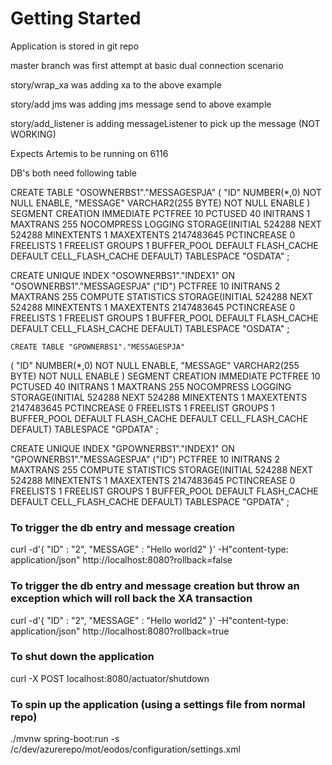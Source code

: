# Getting Started


Application is stored in git repo

master branch was first attempt at basic dual connection scenario

story/wrap_xa was adding xa to the above example

story/add jms was adding jms message send to above example

story/add_listener is adding messageListener to pick up the message (NOT WORKING)

Expects Artemis to be running on 6116

DB's both need following table


  CREATE TABLE "OSOWNERBS1"."MESSAGESPJA" 
   (	"ID" NUMBER(*,0) NOT NULL ENABLE, 
	"MESSAGE" VARCHAR2(255 BYTE) NOT NULL ENABLE
   ) SEGMENT CREATION IMMEDIATE 
  PCTFREE 10 PCTUSED 40 INITRANS 1 MAXTRANS 255 
 NOCOMPRESS LOGGING
  STORAGE(INITIAL 524288 NEXT 524288 MINEXTENTS 1 MAXEXTENTS 2147483645
  PCTINCREASE 0 FREELISTS 1 FREELIST GROUPS 1
  BUFFER_POOL DEFAULT FLASH_CACHE DEFAULT CELL_FLASH_CACHE DEFAULT)
  TABLESPACE "OSDATA" ;

  CREATE UNIQUE INDEX "OSOWNERBS1"."INDEX1" ON "OSOWNERBS1"."MESSAGESPJA" ("ID") 
  PCTFREE 10 INITRANS 2 MAXTRANS 255 COMPUTE STATISTICS 
  STORAGE(INITIAL 524288 NEXT 524288 MINEXTENTS 1 MAXEXTENTS 2147483645
  PCTINCREASE 0 FREELISTS 1 FREELIST GROUPS 1
  BUFFER_POOL DEFAULT FLASH_CACHE DEFAULT CELL_FLASH_CACHE DEFAULT)
  TABLESPACE "OSDATA" ;
  
    CREATE TABLE "GPOWNERBS1"."MESSAGESPJA" 
   (	"ID" NUMBER(*,0) NOT NULL ENABLE, 
	"MESSAGE" VARCHAR2(255 BYTE) NOT NULL ENABLE
   ) SEGMENT CREATION IMMEDIATE 
  PCTFREE 10 PCTUSED 40 INITRANS 1 MAXTRANS 255 
 NOCOMPRESS LOGGING
  STORAGE(INITIAL 524288 NEXT 524288 MINEXTENTS 1 MAXEXTENTS 2147483645
  PCTINCREASE 0 FREELISTS 1 FREELIST GROUPS 1
  BUFFER_POOL DEFAULT FLASH_CACHE DEFAULT CELL_FLASH_CACHE DEFAULT)
  TABLESPACE "GPDATA" ;

  CREATE UNIQUE INDEX "GPOWNERBS1"."INDEX1" ON "GPOWNERBS1"."MESSAGESPJA" ("ID") 
  PCTFREE 10 INITRANS 2 MAXTRANS 255 COMPUTE STATISTICS 
  STORAGE(INITIAL 524288 NEXT 524288 MINEXTENTS 1 MAXEXTENTS 2147483645
  PCTINCREASE 0 FREELISTS 1 FREELIST GROUPS 1
  BUFFER_POOL DEFAULT FLASH_CACHE DEFAULT CELL_FLASH_CACHE DEFAULT)
  TABLESPACE "GPDATA" ;
  

### To trigger the db entry and message creation
curl -d'{ "ID" : "2", "MESSAGE" : "Hello world2" }' -H"content-type: application/json" http://localhost:8080\?rollback\=false

### To  trigger the db entry and message creation but throw an exception which will roll back the XA transaction
curl -d'{ "ID" : "2", "MESSAGE" : "Hello world2" }' -H"content-type: application/json" http://localhost:8080\?rollback\=true

### To shut down the application
curl -X POST localhost:8080/actuator/shutdown

### To spin up the application (using a settings file from normal repo)
 ./mvnw spring-boot:run -s /c/dev/azurerepo/mot/eodos/configuration/settings.xml
 
###